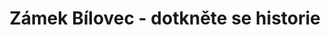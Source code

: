 ---
id: 8522082e-9800-48be-9e08-831e656da7ed
title: Zámek Bílovec - dotkněte se historie
price: 20000
year: 2013
description: Projekt navazuje na již dlouhodobou výstavní činnost Kuratoria zámku Bílovec, které jako jedna z mála kulturních institucí na Bílovecku nabízí možnost celoročních návštěv výstav a jiných hudebních či divadelních počinů. Nadační fond věří, že i díky jeho „kousku“ se postupně podaří vrátit život do této cenné kulturní památky, která tak bude i nadále sloužit jako místo kulturních setkání nejen místních obyvatel.
kouskovani: false
locationName: undefined
position:
  lng: 18.016494992850447
  lat: 49.7555714421134
---